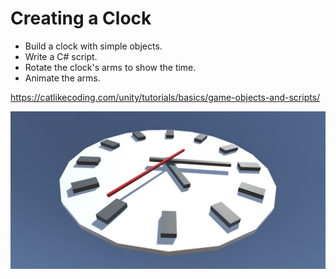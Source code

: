 # Creating a Clock

* Build a clock with simple objects.
* Write a C# script.
* Rotate the clock's arms to show the time.
* Animate the arms.

https://catlikecoding.com/unity/tutorials/basics/game-objects-and-scripts/


![Completed Clock](./Images/tutorial_image.jpg)